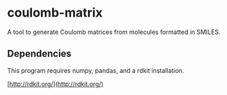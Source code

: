 # coulomb-matrix
A tool to generate Coulomb matrices from molecules formatted in SMILES.

## Dependencies
This program requires numpy, pandas, and a rdkit installation.

[http://rdkit.org/](http://rdkit.org/)
